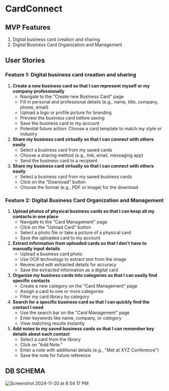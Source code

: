 # CardConnect

## MVP Features
1. Digital business card creation and sharing
2. Digital Business Card Organization and Management

## User Stories
### Feature 1: Digital business card creation and sharing
1. **Create a new business card so that I can represent myself or my company professionally**
    - Navigate to the "Create new Business Card" page
    - Fill in personal and professional details (e.g., name, title, company, phone, email)
    - Upload a logo or profile picture for branding
    - Preview the business card before saving
    - Save the business card to my account
    - Potential future action: Choose a card template to match my style or industry
2. **Share my business card virtually so that I can connect with others easily**
    -  Select a business card from my saved cards
    -  Choose a sharing method (e.g., link, email, messaging app)
    -  Send the business card to a recipient
3. **Share my business card virtually so that I can connect with others easily**
    -  Select a business card from my saved business cards
    -  Click on the "Download" button
    -  Choose the format (e.g., PDF or image) for the download

### Feature 2: Digital Business Card Organization and Management
1. **Upload photos of physical business cards so that I can keep all my contacts in one place**
    - Navigate to the "Card Management" page
    - Click on the "Upload Card" button
    - Select a photo file or take a picture of a physical card
    - Save the uploaded card to my account
2. **Extract information from uploaded cards so that I don’t have to manually input details**
    - Upload a business card photo
    - Use OCR technology to extract text from the image
    - Review and edit extracted details for accuracy
    - Save the extracted information as a digital card
3. **Organize my business cards into categories so that I can easily find specific contacts**
    - Create a new category on the "Card Management" page
    - Assign a card to one or more categories
    - Filter my card library by category
4. **Search for a specific business card so that I can quickly find the contact I need**
    - Use the search bar on the "Card Management" page
    - Enter keywords like name, company, or category
    - View matching results instantly
5. **Add notes to my saved business cards so that I can remember key details about each contact**
    - Select a card from the library
    - Click on "Add Note."
    - Enter a note with additional details (e.g., "Met at XYZ Conference")
    - Save the note for future reference

## DB SCHEMA
![Screenshot 2024-11-20 at 8 04 17 PM](https://github.com/user-attachments/assets/56f288f0-cea5-4126-a0dc-9e11ed6965ea)

